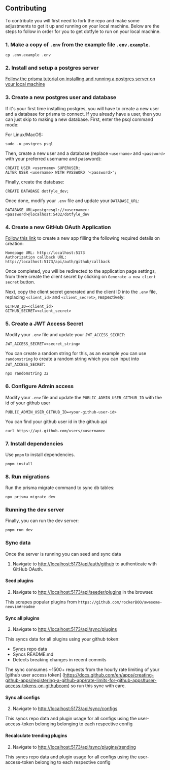 ## Contributing

To contribute you will first need to fork the repo and make some adjustments to get it up and running on your local
machine. Below are the steps to follow in order for you to get dotfyle to run on your local machine.

### 1. Make a copy of `.env` from the example file `.env.example`.

```
cp .env.example .env
```

### 2. Install and setup a postgres server

[Follow the prisma tutorial on installing and running a postgres server on your local machine][prisma-postgres-install]

### 3. Create a new postgres user and database

If it's your first time installing postgres, you will have to create a new user and a database for prisma to connect.
If you already have a user, then you can just skip to making a new database. First, enter the psql command mode:

For Linux/MacOS:
```
sudo -u postgres psql
```

Then, create a new user and a database (replace `<username>` and `<password>` with your preferred username and password):

```
CREATE USER <username> SUPERUSER;
ALTER USER <username> WITH PASSWORD '<password>';
```

Finally, create the database:

```
CREATE DATABASE dotfyle_dev;
```

Once done, modify your `.env` file and update your `DATABASE_URL`:

```
DATABASE_URL=postgresql://<username>:<password>@localhost:5432/dotfyle_dev
```

### 4. Create a new GitHub OAuth Application

[Follow this link][new-oauth] to create a new app filling the following required details on creation:

```
Homepage URL: http://localhost:5173
Authorization callback URL: http://localhost:5173/api/auth/github/callback
```

Once completed, you will be redirected to the application page settings, from there create the client secret by clicking
on `Generate a new client secret` button.

Next, copy the client secret generated and the client ID into the `.env` file, replacing `<client_id>` and
`<client_secret>`, respectively:

```
GITHUB_ID=<client_id>
GITHUB_SECRET=<client_secret>
```

### 5. Create a JWT Access Secret

Modify your `.env` file and update your `JWT_ACCESS_SECRET`:

```
JWT_ACCESS_SECRET=<secret_string>
```

You can create a random string for this, as an example you can use `randomstring` to create a random string which you
can input into `JWT_ACCESS_SECRET`:

```
npx randomstring 32
```

### 6. Configure Admin access

Modify your `.env` file and update the `PUBLIC_ADMIN_USER_GITHUB_ID` with the id of your github user

```
PUBLIC_ADMIN_USER_GITHUB_ID=<your-github-user-id>
```

You can find your github user id in the github api 

```
curl https://api.github.com/users/<username>
```

### 7. Install dependencies

Use `pnpm` to install dependencies.

```
pnpm install
```

### 8. Run migrations

Run the prisma migrate command to sync db tables:

```
npx prisma migrate dev
```

### Running the dev server

Finally, you can run the dev server:

```
pnpm run dev
```

[prisma-postgres-install]: https://www.prisma.io/dataguide/postgresql/setting-up-a-local-postgresql-database
[new-oauth]: https://github.com/settings/applications/new


### Sync data

Once the server is running you can seed and sync data

1. Navigate to [http://localhost:5173/api/auth/github](http://localhost:5173/api/auth/github) to authenticate with GitHub OAuth.

#### Seed plugins

2. Navigate to [http://localhost:5173/api/seeder/plugins](http://localhost:5173/api/seeder/plugins) in the browser.

This scrapes popular plugins from `https://github.com/rockerBOO/awesome-neovim#readme`

#### Sync all plugins

2. Navigate to [http://localhost:5173/api/sync/plugins](http://localhost:5173/api/sync/plugins)

This syncs data for all plugins using your github token:
- Syncs repo data
- Syncs README.md
- Detects breaking changes in recent commits

The sync consumes ~1500+ requests from the hourly rate limiting of your [github user access token] (https://docs.github.com/en/apps/creating-github-apps/registering-a-github-app/rate-limits-for-github-apps#user-access-tokens-on-githubcom) so run this sync with care.

#### Sync all configs

2. Navigate to [http://localhost:5173/api/sync/configs](http://localhost:5173/api/sync/configs)

This syncs repo data and plugin usage for all configs using the user-access-token belonging belonging to each respective config

#### Recalculate trending plugins

2. Navigate to [http://localhost:5173/api/sync/plugins/trending](http://localhost:5173/api/sync/plugins/trending)

This syncs repo data and plugin usage for all configs using the user-access-token belonging to each respective config
